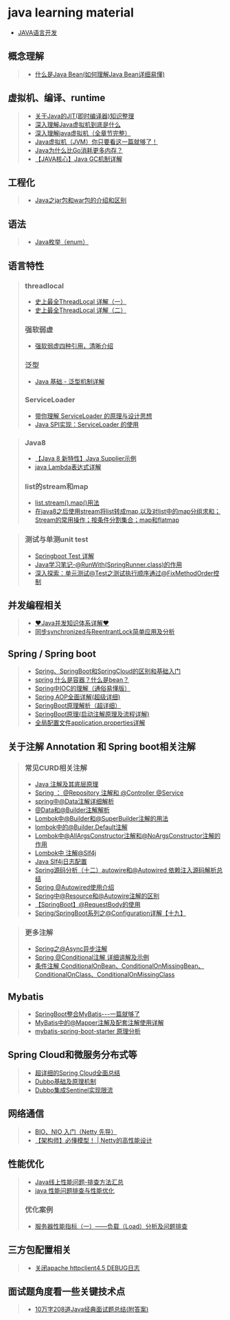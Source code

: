 # java learning material


- [JAVA语言开发](#JAVA语言开发)
## 概念理解
> - [什么是Java Bean(如何理解Java Bean详细易懂)](https://tangjiusheng.com/it/730.html)

## 虚拟机、编译、runtime
> - [关于Java的JIT(即时编译器)知识整理](https://blog.csdn.net/Genmer/article/details/119355224)
> - [深入理解Java虚拟机到底是什么](https://blog.csdn.net/zhangjg_blog/article/details/20380971)
> - [深入理解java虚拟机（全章节完整）](https://blog.csdn.net/TJtulong/article/details/89598598)
> - [Java虚拟机（JVM）你只要看这一篇就够了！](https://blog.csdn.net/qq_41701956/article/details/81664921)
> - [Java为什么比Go消耗更多内存？](https://zhuanlan.zhihu.com/p/409158265)
> - [【JAVA核心】Java GC机制详解](https://blog.csdn.net/qq_37006625/article/details/128089386)


## 工程化
> - [Java之jar包和war包的介绍和区别](https://blog.csdn.net/lovedingd/article/details/121665033)

## 语法
> - [Java枚举（enum）](https://blog.csdn.net/qq_55157413/article/details/124278125)

## 语言特性
> ### threadlocal
> - [史上最全ThreadLocal 详解（一）](https://blog.csdn.net/u010445301/article/details/111322569)
> - [史上最全ThreadLocal 详解（二）](https://blog.csdn.net/u010445301/article/details/124935802)
> ### 强软弱虚
> - [强软弱虚四种引用，清晰介绍](https://blog.csdn.net/u011291072/article/details/106315905)
> ### 泛型
> - [Java 基础 - 泛型机制详解](https://pdai.tech/md/java/basic/java-basic-x-generic.html)
> ### ServiceLoader
> - [带你理解 ServiceLoader 的原理与设计思想](https://developer.aliyun.com/article/1060596)
> - [Java SPI实现：ServiceLoader 的使用](https://blog.csdn.net/qq_44503987/article/details/124085718)

> ### Java8
> - [【Java 8 新特性】Java Supplier示例](https://blog.csdn.net/qq_31635851/article/details/116497765)
> - [java Lambda表达式详解](https://blog.csdn.net/m0_57180439/article/details/123181306)
>  ### list的stream和map
> - [list.stream().map()用法](https://blog.csdn.net/ke1ying/article/details/115162926)
> - [在java8之后使用stream将list转成map,以及对list中的map分组求和；Stream的常用操作；按条件分割集合；map和flatmap](https://blog.csdn.net/weixin_43944305/article/details/103978236)

> ### 测试与单测unit test
> - [Springboot Test 详解](https://www.jianshu.com/p/c59263b90986)
> - [Java学习笔记-@RunWith(SpringRunner.class)的作用](https://blog.csdn.net/mumuwang1234/article/details/115129688)
> - [深入探索：单元测试@Test之测试执行顺序通过@FixMethodOrder控制](https://blog.csdn.net/chutongg028083/article/details/100981939)



## 并发编程相关
> - [♥Java并发知识体系详解♥](https://pdai.tech/md/java/thread/java-thread-x-overview.html)
> - [同步synchronized与ReentrantLock简单应用及分析](https://blog.csdn.net/tyrroo/article/details/91436099)

## Spring / Spring boot
> - [Spring、SpringBoot和SpringCloud的区别和基础入门](https://baijiahao.baidu.com/s?id=1739317929327983505&wfr=spider&for=pc)
> - [spring 什么是容器？什么是bean？](https://blog.csdn.net/qq_41512902/article/details/126136905)
> - [Spring中IOC的理解（通俗易懂版）](https://blog.csdn.net/qq_48508278/article/details/124680364)
> - [Spring AOP全面详解(超级详细)](https://blog.csdn.net/Cr1556648487/article/details/126777903)
> - [SpringBoot原理解析（超详细）](https://blog.csdn.net/qq_66912832/article/details/124942757)
> - [SpringBoot原理(启动注解原理及流程详解)](https://mikechen.cc/18729.html)
> - [全局配置文件application.properties详解](https://blog.csdn.net/qq_41946216/article/details/124769491)


## 关于注解 Annotation 和 Spring boot相关注解
> ### 常见CURD相关注解
>  - [Java 注解及其底层原理](https://www.cnblogs.com/xiaoniuhululu/p/16578683.html) 
>  - [Spring ： @Repository 注解和 @Controller @Service](https://blog.csdn.net/qq_21383435/article/details/103941243) 
>  - [spring中@Data注解详细解析](https://blog.csdn.net/weixin_47872288/article/details/121374322) 
>  - [@Data和@Builder注解解析](https://blog.csdn.net/abc1641211976/article/details/122421714) 
>  - [Lombok中@Builder和@SuperBuilder注解的用法](http://www.syrr.cn/news/10035.html) 
>  - [lombok中的@Builder.Default注解](https://www.jianshu.com/p/e60047ff7e53) 
>  - [Lombok中@AllArgsConstructor注解和@NoArgsConstructor注解的作用](https://blog.csdn.net/RAGACM/article/details/116533797) 
>  - [Lombok中 注解@Slf4j](https://blog.51cto.com/u_1472521/3714593) 
>  - [Java Slf4j日志配置](https://www.cnblogs.com/chenn/p/15191190.html) 
>  - [Spring源码分析（十二）autowire和@Autowired 依赖注入源码解析总结](https://blog.csdn.net/weixin_41947378/article/details/127598381) 
>  - [Spring @Autowired使用介绍](https://www.cnblogs.com/xumBlog/p/8687032.html) 
>  - [Spring中@Resource和@Autowire注解的区别](https://blog.csdn.net/u012899618/article/details/128718839) 
>  - [【SpringBoot】@RequestBody的使用](https://blog.csdn.net/CPOHUI/article/details/106876158) 
>  - [Spring/SpringBoot系列之@Configuration详解【十九】](https://blog.csdn.net/fei1234456/article/details/106905054/)

> ### 更多注解
> - [Spring之@Async异步注解](https://blog.csdn.net/sun134911/article/details/119677348)
> - [Spring @Conditional注解 详细讲解及示例](https://blog.csdn.net/xcy1193068639/article/details/81491071)
> - [条件注解 ConditionalOnBean、ConditionalOnMissingBean、ConditionalOnClass、ConditionalOnMissingClass](https://blog.csdn.net/weixin_40910372/article/details/108204833)



## Mybatis
> - [SpringBoot整合MyBatis---一篇就够了](https://zhuanlan.zhihu.com/p/143798465)
> - [MyBatis中的@Mapper注解及配套注解使用详解](https://www.cnblogs.com/arrows/p/10531808.html)
> - [mybatis-spring-boot-starter 原理分析](https://blog.csdn.net/u011781521/article/details/100097426)

## Spring Cloud和微服务分布式等
> - [超详细的Spring Cloud全面总结](https://zhuanlan.zhihu.com/p/367343070)
> - [Dubbo基础及原理机制](https://blog.csdn.net/wender/article/details/125233339)
> - [Dubbo集成Sentinel实现限流](https://blog.csdn.net/yangbaggio/article/details/106062845)


## 网络通信
> - [BIO、NIO 入门（Netty 先导）](https://blog.csdn.net/w903328615/article/details/113914902)
> - [【架构师】必懂模型！ | Netty的高性能设计](https://www.bilibili.com/read/cv15485121)


## 性能优化
> - [Java线上性能问题-排查方法汇总](https://blog.csdn.net/huangliangbao2009/article/details/129738200)
> - [java 性能问题排查与性能优化](https://blog.csdn.net/fzy629442466/article/details/103537256)
> ### 优化案例
> - [服务器性能指标（一）——负载（Load）分析及问题排查](https://blog.csdn.net/fanliunian/article/details/112259986)

## 三方包配置相关
> - [关闭apache httpclient4.5 DEBUG日志](https://blog.csdn.net/u012500848/article/details/95245376)



## 面试题角度看一些关键技术点
> - [10万字208道Java经典面试题总结(附答案)](https://blog.csdn.net/guorui_java/article/details/119299329)


